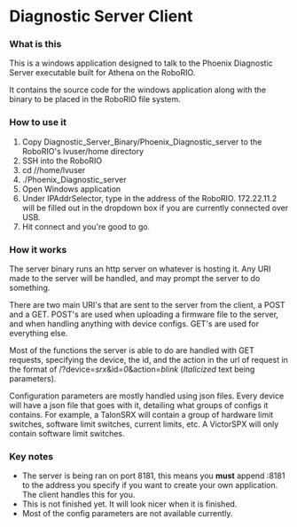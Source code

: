 # Diagnostic Server Client

### What is this
This is a windows application designed to talk to the Phoenix Diagnostic Server executable built for Athena on the RoboRIO.

It contains the source code for the windows application along with the binary to be placed in the RoboRIO file system.

### How to use it
1. Copy Diagnostic_Server_Binary/Phoenix_Diagnostic_server to the RoboRIO's lvuser/home directory
2. SSH into the RoboRIO
3. cd //home/lvuser
4. ./Phoenix_Diagnostic_server
5. Open Windows application
6. Under IPAddrSelector, type in the address of the RoboRIO. 172.22.11.2 will be filled out in the dropdown box if you are currently connected over USB.
7. Hit connect and you're good to go.

### How it works
The server binary runs an http server on whatever is hosting it. Any URI made to the server will be handled, and may prompt the server to do something.

There are two main URI's that are sent to the server from the client, a POST and a GET. POST's are used when uploading a firmware file to the server, and when handling anything with device configs. GET's are used for everything else.

Most of the functions the server is able to do are handled with GET requests, specifying the device, the id, and the action in the url of request in the format of /?device=*srx*&id=*0*&action=*blink* (*Italicized* text being parameters).

Configuration parameters are mostly handled using json files. Every device will have a json file that goes with it, detailing what groups of configs it contains. For example, a TalonSRX will contain a group of hardware limit switches, software limit switches, current limits, etc. A VictorSPX will only contain software limit switches.

### Key notes
- The server is being ran on port 8181, this means you **must** append :8181 to the address you specify if you want to create your own application. The client handles this for you.
- This is not finished yet. It will look nicer when it is finished.
- Most of the config parameters are not available currently.
  